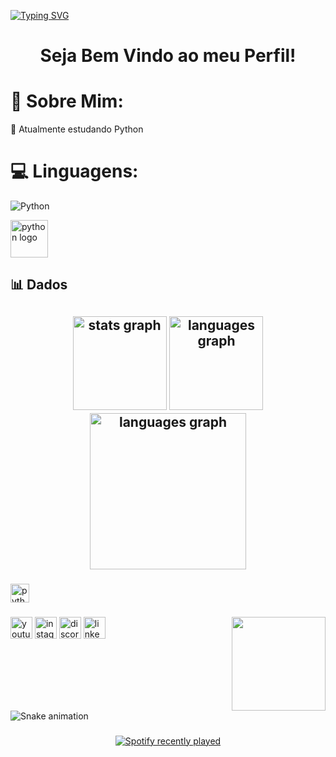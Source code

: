 <a href="https://git.io/typing-svg"><img src="https://readme-typing-svg.demolab.com?font=Fira+Code&pause=1000&color=6C85F7&background=8C89FF00&center=true&vCenter=true&width=1135&lines=Ol%C3%A1!+Eu+sou+o+Thiago+%F0%9F%91%8B;Hello!+I'm+Thiago+%F0%9F%91%8B;%EC%95%88%EB%85%95%ED%95%98%EC%84%B8%EC%9A%94!+%EC%A7%80%EC%95%84%EA%B5%AC%EC%98%88%EC%9A%94+%F0%9F%91%8B" alt="Typing SVG" /></a>

<h1 align="center">Seja Bem Vindo ao meu Perfil! </h1>

# 💫 Sobre Mim:
🌱 Atualmente estudando Python

# 💻 Linguagens:
![Python](https://img.shields.io/badge/python-3670A0?style=for-the-badge&logo=python&logoColor=ffdd54)
<div align="left">
  <img src="https://cdn.jsdelivr.net/gh/devicons/devicon/icons/python/python-original.svg" height="60" alt="python logo"  />
</div>

###

<h2>📊 Dados <h2> 
<div align="center">
  <img src="https://github-readme-stats.vercel.app/api?username=Thiagoross1&hide_title=false&hide_rank=false&show_icons=true&include_all_commits=true&count_private=true&disable_animations=false&theme=tokyonight&locale=en&hide_border=false" height="150" alt="stats graph"  />
  <img src="https://github-readme-stats.vercel.app/api/top-langs?username=Thiagoross1&locale=en&hide_title=false&layout=compact&card_width=320&langs_count=5&theme=tokyonight&hide_border=false" height="150" alt="languages graph"  />
  
  <img src="https://nirzak-streak-stats.vercel.app/?user=Thiagoross1&locale=en&hide_title=false&layout=compact&card_width=320&langs_count=5&theme=tokyonight&hide_border=false" height="250" alt="languages graph"  />
</div>

###

<div align="left">
  <img src="https://cdn.jsdelivr.net/gh/devicons/devicon/icons/python/python-original.svg" height="30" alt="python logo"  />
</div>

###

<img align="right" height="150" src="https://i.pinimg.com/736x/ea/4e/d2/ea4ed222812d5a178c49fc1cdc229016.jpg"  />

###

<div align="left">
  <img src="https://img.shields.io/static/v1?message=Youtube&logo=youtube&label=&color=FF0000&logoColor=white&labelColor=&style=for-the-badge" height="35" alt="youtube logo"  />
  <img src="https://img.shields.io/static/v1?message=Instagram&logo=instagram&label=&color=E4405F&logoColor=white&labelColor=&style=for-the-badge" height="35" alt="instagram logo"  />
  <img src="https://img.shields.io/static/v1?message=Discord&logo=discord&label=&color=7289DA&logoColor=white&labelColor=7289DA&style=for-the-badge" height="35" alt="discord logo"  />
  <img src="https://img.shields.io/static/v1?message=LinkedIn&logo=linkedin&label=&color=0077B5&logoColor=white&labelColor=&style=for-the-badge" height="35" alt="linkedin logo"  />
</div>

###

<br clear="both">

<img src="https://raw.githubusercontent.com/Thiagoross1/Thiagoross1/output/snake.svg" alt="Snake animation" />

###

<div align="center">
  <a href="https://open.spotify.com/user/Hamixt">
    <img src="https://spotify-recently-played-readme.vercel.app/api?user=Hamixt&count=5" alt="Spotify recently played"  />
  </a>
</div>

###
